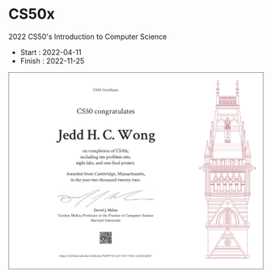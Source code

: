 # CS50x
2022 CS50's Introduction to Computer Science

- Start		: 2022-04-11
- Finish	: 2022-11-25

![CS50x Certificate](CS50x_letter.png)